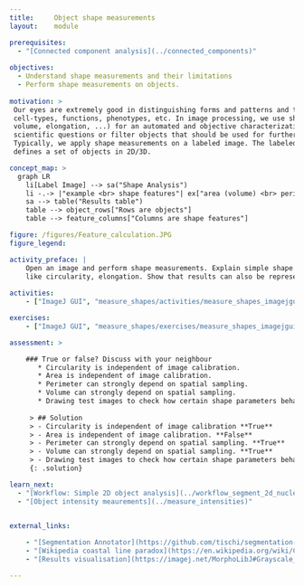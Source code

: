 ```yaml
---
title:     Object shape measurements
layout:    module

prerequisites:
  - "[Connected component analysis](../connected_components)"
    
objectives:
  - Understand shape measurements and their limitations
  - Perform shape measurements on objects. 
  
motivation: >
 Our eyes are extremely good in distinguishing forms and patterns and this has proven to be a powerful tool for characterizing different 
 cell-types, functions, phenotypes, etc. In image processing, we use shape measurements (e.g. area, 
 volume, elongation, ...) for an automated and objective characterization of forms. Consequently, one can address
 scientific questions or filter objects that should be used for further processing. 
 Typically, we apply shape measurements on a labeled image. The labeled image, as obtained after a connected component analysis, 
 defines a set of objects in 2D/3D. 

concept_map: >
  graph LR
    li[Label Image] --> sa("Shape Analysis")
    li -.-> |"example <br> shape features"| ex["area (volume) <br> perimeter (surface)<br>circularity = 4 Pi A/P^2"]
    sa --> table("Results table")
    table --> object_rows["Rows are objects"]
    table --> feature_columns["Columns are shape features"]

figure: /figures/Feature_calculation.JPG
figure_legend: 

activity_preface: |
    Open an image and perform shape measurements. Explain simple shape features (area, volume, perimeter) and some more complexes
    like circularity, elongation. Show that results can also be represented as an image.
 
activities:
    - ["ImageJ GUI", "measure_shapes/activities/measure_shapes_imagejgui.md", "markdown"]

exercises:
    - ["ImageJ GUI", "measure_shapes/exercises/measure_shapes_imagejgui.md"]

assessment: >

    ### True or false? Discuss with your neighbour      
       * Circularity is independent of image calibration.
       * Area is independent of image calibration.
       * Perimeter can strongly depend on spatial sampling.
       * Volume can strongly depend on spatial sampling.
       * Drawing test images to check how certain shape parameters behave is a good idea.
       
     > ## Solution
     > - Circularity is independent of image calibration **True**
     > - Area is independent of image calibration. **False**
     > - Perimeter can strongly depend on spatial sampling. **True**
     > - Volume can strongly depend on spatial sampling. **True**
     > - Drawing test images to check how certain shape parameters behave is a good idea. **True**
     {: .solution}

learn_next:
  - "[Workflow: Simple 2D object analysis](../workflow_segment_2d_nuclei_measure_shape)"
  - "[Object intensity meaurements](../measure_intensities)"


external_links:
    
    - "[Segmentation Annotator](https://github.com/tischi/segmentation-annotator#segmentation-annotator). Label mask and measurements exploration and annotation in ImageJ"
    - "[Wikipedia coastal line paradox](https://en.wikipedia.org/wiki/Coastline_paradox). Effect of Sampling and resolution on the measurements"
    - "[Results visualisation](https://imagej.net/MorphoLibJ#Grayscale_morphological_filters). Label visualization in 3D viewer"

---
```



